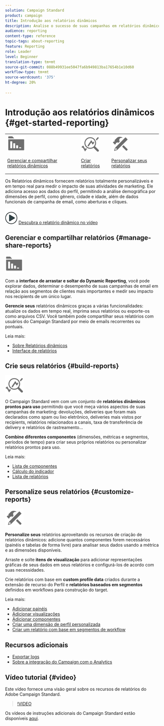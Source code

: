 ```yaml
---
solution: Campaign Standard
product: campaign
title: Introdução aos relatórios dinâmicos
description: Analise o sucesso de suas campanhas em relatórios dinâmicos incorporados ou personalizados.
audience: reporting
content-type: reference
topic-tags: about-reporting
feature: Reporting
role: Leader
level: Beginner
translation-type: tm+mt
source-git-commit: 088b49931ee5047fa6b949813ba17654b1e10d60
workflow-type: tm+mt
source-wordcount: '375'
ht-degree: 20%

---
```



# Introdução aos relatórios dinâmicos {#get-started-reporting}

<table>
<tr>
<td><img src="assets/do-not-localize/icon_manage.svg" width="60px"><p><a href="#manage-share-reports">Gerenciar e compartilhar relatórios dinâmicos</a></p></td>
<td><img src="assets/do-not-localize/icon_build.svg" width="60px"><p><a href="#build-reports">Criar relatórios</a></p></td>
<td><img src="assets/do-not-localize/icon_customize.svg" width="60px"><p><a href="#customize-reports">Personalizar seus relatórios</a></p></td></tr>
</table>

Os Relatórios dinâmicos fornecem relatórios totalmente personalizáveis e em tempo real para medir o impacto de suas atividades de marketing. Ele adiciona acesso aos dados do perfil, permitindo a análise demográfica por dimensões de perfil, como gênero, cidade e idade, além de dados funcionais de campanha de email, como aberturas e cliques.

![](assets/do-not-localize/how-to-video.png) [Descubra o relatório dinâmico no vídeo](#video)

## Gerenciar e compartilhar relatórios {#manage-share-reports}

<img src="assets/do-not-localize/icon_manage.svg" width="60px">

Com a **interface de arrastar e soltar do Dynamic Reporting**, você pode explorar dados, determinar o desempenho de suas campanhas de email em relação aos segmentos de clientes mais importantes e medir seu impacto nos recipients de um único lugar.

**Gerencie seus** relatórios dinâmicos graças a várias funcionalidades: atualize os dados em tempo real, imprima seus relatórios ou exporte-os como arquivos CSV. Você também pode compartilhar seus relatórios com usuários do Campaign Standard por meio de emails recorrentes ou pontuais.

Leia mais:

* [Sobre Relatórios dinâmicos](../../reporting/using/about-dynamic-reports.md)
* [Interface de relatórios](../../reporting/using/reporting-interface.md)

## Crie seus relatórios {#build-reports}

<img src="assets/do-not-localize/icon_build.svg" width="60px">

O Campaign Standard vem com um conjunto de **relatórios dinâmicos prontos para uso** permitindo que você meça vários aspectos de suas campanhas de marketing: devoluções, deliveries que foram mais declarados como spam ou lixo eletrônico, deliveries mais vistos por recipients, relatórios relacionados a canais, taxa de transferência de delivery e relatórios de rastreamento...

**Combine diferentes componentes**  (dimensões, métricas e segmentos, períodos de tempo) para criar seus próprios relatórios ou personalizar relatórios prontos para uso.

Leia mais:

* [Lista de componentes](../../reporting/using/list-of-components-.md)
* [Cálculo do indicador](../../reporting/using/indicator-calculation.md)
* [Lista de relatórios](../../reporting/using/defining-the-report-period.md)

## Personalize seus relatórios {#customize-reports}

<img src="assets/do-not-localize/icon_customize.svg" width="60px">

**Personalize seus** relatórios aproveitando os recursos de criação de relatórios dinâmicos: adicione quantos componentes forem necessários (painéis e tabelas de forma livre) para analisar seus dados usando a métrica e as dimensões disponíveis.

Arraste e solte **itens de visualização** para adicionar representações gráficas de seus dados em seus relatórios e configurá-los de acordo com suas necessidades.

Crie relatórios com base em **custom profile data** criados durante a extensão de recurso do Perfil e **relatórios baseados em segmentos** definidos em workflows para construção do target.

Leia mais:

* [Adicionar painéis](../../reporting/using/adding-panels.md)
* [Adicionar visualizações](../../reporting/using/adding-visualizations.md)
* [Adicionar componentes](../../reporting/using/adding-components.md)
* [Criar uma dimensão de perfil personalizada](../../reporting/using/creating-a-custom-profile-dimension.md)
* [Criar um relatório com base em segmentos de workflow](../../reporting/using/creating-a-report-workflow-segment.md)

## Recursos adicionais

* [Exportar logs](../../automating/using/exporting-logs.md)
* [Sobre a integração do Campaign com o Analytics](../../integrating/using/about-campaign-analytics-integration.md)

## Vídeo tutorial {#video}

Este vídeo fornece uma visão geral sobre os recursos de relatórios do Adobe Campaign Standard.

>[!VIDEO](https://video.tv.adobe.com/v/23021?quality=12&captions=eng)

Os vídeos de instruções adicionais do Campaign Standard estão disponíveis [aqui](https://experienceleague.adobe.com/docs/campaign-standard-learn/tutorials/overview.html?lang=pt-BR).
